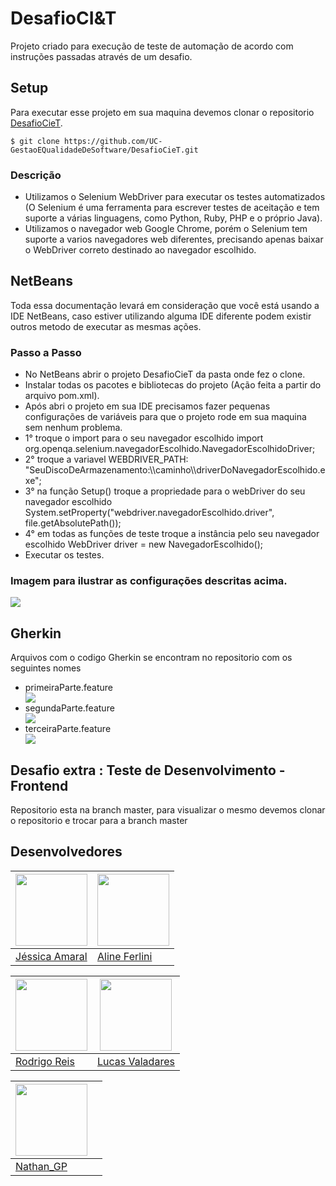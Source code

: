 # DesafioCI&T

Projeto criado para execução de teste de automação de acordo com instruções passadas através de um desafio.

## Setup

Para executar esse projeto em sua maquina devemos clonar o repositorio [DesafioCieT](https://github.com/UC-GestaoEQualidadeDeSoftware/DesafioCieT).
```shell
$ git clone https://github.com/UC-GestaoEQualidadeDeSoftware/DesafioCieT.git 
```
### Descrição
 <ul>
  <li> Utilizamos o Selenium WebDriver para executar os testes automatizados (O Selenium é uma ferramenta para escrever testes de aceitação e tem suporte a várias linguagens, como Python, Ruby, PHP e o próprio Java). </li>
  <li> Utilizamos o navegador web Google Chrome, porém o Selenium tem suporte a varios navegadores web diferentes, precisando apenas baixar o WebDriver correto destinado ao navegador escolhido. </li>
</ul>

## NetBeans 
Toda essa documentação levará em consideração que você está usando a IDE NetBeans, caso estiver utilizando alguma IDE diferente podem existir outros metodo de executar as mesmas ações.

### Passo a Passo
<ul>
  <li> No NetBeans abrir o projeto DesafioCieT da pasta onde fez o clone. </li>
  <li> Instalar todas os pacotes e bibliotecas do projeto (Ação feita a partir do arquivo pom.xml). </li>
  <li> Após abri o projeto em sua IDE precisamos fazer pequenas configurações de variáveis para que o projeto rode em sua maquina sem nenhum problema. </li>
  <li> 1° troque o import para o seu navegador escolhido import org.openqa.selenium.navegadorEscolhido.NavegadorEscolhidoDriver;</li>
  <li> 2° troque a variavel WEBDRIVER_PATH: "SeuDiscoDeArmazenamento:\\caminho\\driverDoNavegadorEscolhido.exe";</li>
  <li> 3° na função Setup() troque a propriedade para o webDriver do seu navegador escolhido System.setProperty("webdriver.navegadorEscolhido.driver", file.getAbsolutePath());</li>
  <li> 4° em todas as funções de teste troque a instância pelo seu navegador escolhido WebDriver driver = new NavegadorEscolhido();</li>
  <li> Executar os testes. </li>
</ul>

### Imagem para ilustrar as configurações descritas acima.

<img src="https://i.imgur.com/EUseGtx.png" >

## Gherkin 
Arquivos com o codigo Gherkin se encontram no repositorio com os seguintes nomes 
 <ul>
  <li> primeiraParte.feature </li>
  <img src="https://i.imgur.com/3DokUTM.png" >
  <li> segundaParte.feature </li>
  <img src="https://i.imgur.com/Q5Fv0aw.png" >
  <li> terceiraParte.feature </li>
  <img src="https://i.imgur.com/ZUBhn57.png" >
</ul>

## Desafio extra : Teste de Desenvolvimento - Frontend
Repositorio esta na branch master, para visualizar o mesmo devemos clonar o repositorio e trocar para a branch master

## Desenvolvedores 
| <img src="https://avatars.githubusercontent.com/u/89614560?v=4" width=115 > | <img src="https://avatars.githubusercontent.com/u/89555322?v=4" width=115 >
|---|---|
| [Jéssica Amaral](https://github.com/JessicaKAmaral) | [Aline Ferlini](https://github.com/alineferlini) 

| <img src="https://avatars.githubusercontent.com/u/324262?v=4" width=115 > | <img src="https://avatars.githubusercontent.com/u/62044186?v=4" width=115 > | 
|---|---| 
| [Rodrigo Reis](https://github.com/rodrigoreis) | [Lucas Valadares](https://github.com/ldevLucasl)

| <img src="https://avatars.githubusercontent.com/u/74051662?v=4" width=115 > |  |
|---|---| 
| [Nathan_GP](https://github.com/Nathan-GHub) |  |
